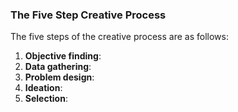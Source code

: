 ### The Five Step Creative Process

The five steps of the creative process are as follows:

1. **Objective finding**:
2. **Data gathering**:
3. **Problem design**:
4. **Ideation**:
5. **Selection**:
